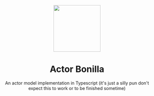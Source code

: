 <div align="center">
    <img style="width:150px;" src="https://conteudo.imguol.com.br/c/entretenimento/6a/2019/01/17/o-ator-mexicano-hector-bonilla-em-1979-e-atualmente-1547766366759_v2_1x1.jpg" />
</div>

<div align="center">
    <h1>Actor Bonilla</h1>
</div>

<div align="center">
    An actor model implementation in Typescript (it's just a silly pun don't expect this to work or to be finished sometime)
</div>
